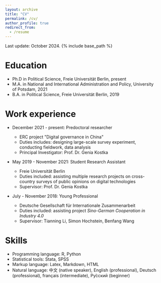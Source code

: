 ```yaml
---
layout: archive
title: "CV"
permalink: /cv/
author_profile: true
redirect_from:
  - /resume
---
```

Last update: October 2024.
{% include base_path %}

Education
======
* Ph.D in Political Science, Freie Universität Berlin, present 
* M.A. in National and International Administration and Policy, University of Potsdam, 2021
* B.A. in Political Science, Freie Universität Berlin, 2019

Work experience
======
* December 2021 - present: Predoctoral researcher
  * ERC project "Digital governance in China"
  * Duties includes: designing large-scale survey experiment, conducting fieldwork, data analysis 
  * Principal Investigator: Prof. Dr. Genia Kostka

* May 2019 - November 2021: Student Research Assistant
  * Freie Universität Berlin
  * Duties included: assisting multiple research projects on cross-country surveys of public opinions on digital technologies
  * Supervisor: Prof. Dr. Genia Kostka

* July - November 2018: Young Professional
  * Deutsche Gesellschaft für Internationale Zusammenarbeit
  * Duties included: assisting project *Sino-German Cooperation in Industry 4.0*
  * Supervisor: Tianning Li, Simon Hochstein, Benfang Wang 
  
Skills
======
* Programming language: R, Python
* Statistical tools: Stata, SPSS
* Markup language: Latex, Markdown, HTML
* Natural language: 中文 (native speaker), English (professional), Deutsch (professional), français (intermediate), Ру́сский (beginner)
